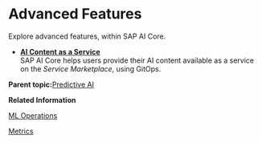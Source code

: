 <!-- loio24f2fbb25f2e4f41bccd176bbbcac9e5 -->

# Advanced Features

Explore advanced features, within SAP AI Core.

-   **[AI Content as a Service](ai-content-as-a-service-3fb0390.md "SAP AI Core helps users provide their AI content available as a
		service on the Service Marketplace, using GitOps.")**  
SAP AI Core helps users provide their AI content available as a service on the *Service Marketplace*, using GitOps.

**Parent topic:**[Predictive AI](predictive-ai-6c3b730.md "")

**Related Information**  


[ML Operations](ml-operations-7f5aa9b.md "This section guides you through the end-to-end AI lifecycle of SAP AI Core.")

[Metrics](metrics-36f8bec.md "The AI API provides the ability to track metrics, and to customize or filter which metrics are reported.")

